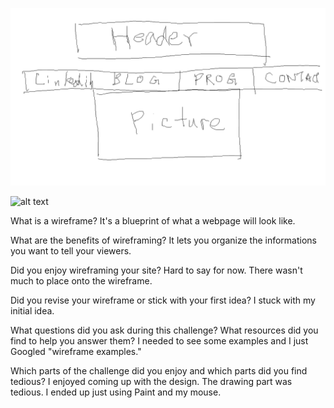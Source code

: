 ![alt text](imgs/homepage-wireframe.png)

![alt text](imgs/blog_wireframe.png)

What is a wireframe?
It's a blueprint of what a webpage will look like.

What are the benefits of wireframing?
It lets you organize the informations you want to tell your viewers.

Did you enjoy wireframing your site?
Hard to say for now. There wasn't much to place onto the wireframe. 

Did you revise your wireframe or stick with your first idea?
I stuck with my initial idea.

What questions did you ask during this challenge? What resources did you find to help you answer them?
I needed to see some examples and I just Googled "wireframe examples."

Which parts of the challenge did you enjoy and which parts did you find tedious?
I enjoyed coming up with the design. The drawing part was tedious. I ended up just using Paint and my mouse.